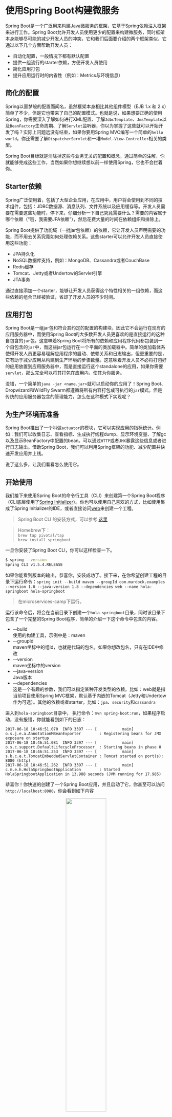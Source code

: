 # 使用Spring Boot构建微服务

Spring Boot是一个广泛用来构建Java微服务的框架，它基于Spring依赖注入框架来进行工作。Spring Boot允许开发人员使用更少的配置来构建微服务，同时框架本身能够尽可能的减少开发人员的冲突，它和我们后面要介绍的两个框架类似，它通过以下几个方面帮助开发人员：

* 自动化配置，一般情况下都有默认配置
* 提供一组流行的starter依赖，方便开发人员使用
* 简化应用打包
* 提升应用运行时的内省性（例如：Metrics与环境信息）

## 简化的配置

Spring以噩梦般的配置而闻名，虽然框架本身相比其他组件模型（EJB 1.x 和 2.x）简单了不少，但是它也带来了自己的配置模式。也就是说，如果想要正确的使用Spring，你需要深入了解如何进行XML配置、了解`JdbcTemplate`、`JmsTemplate`以及`BeanFactory`生命周期、了解`Servlet`监听器，你以为掌握了这些就可以开始开发了吗？实际上问题远没有结束，如果你要用Spring MVC编写一个简单的`hello world`，你还需要了解`DispatcherServlet`和一堆`Model-View-Controller`相关的类型。

Spring Boot目标就是消除掉这些与业务无关的配置和概念，通过简单的注解，你就能够完成这些工作，当然如果你想继续想以前一样使用Spring，它也不会拦着你。

## Starter依赖

Spring广泛使用着，包括了大型企业应用，在应用中，用户将会使用到不同的技术组件，包括：JDBC数据源、消息队列、文件系统以及应用缓存等。开发人员需要在需要这些功能时，停下来，仔细分析一下自己究竟需要什么？需要的内容属于哪个依赖（“哦，我需要JPA依赖”），然后花费大量的时间在依赖组织和排除上。

Spring Boot提供了功能域（一批jar包依赖）的依赖，它让开发人员声明需要的功能，而不用去关系究竟如何处理依赖关系。这些starter可以允许开发人员直接使用这些功能：

* JPA持久化
* NoSQL数据库支持，例如：MongoDB、Cassandra或者CouchBase
* Redis缓存
* Tomcat、Jetty或者Undertow的Servlet引擎
* JTA事务

通过直接添加一个starter，能够让开发人员获得这个特性相关的一组依赖，而这些依赖的组合已经被验证，省却了开发人员的不少时间。

## 应用打包

Spring Boot是一组jar包和符合其约定的配置的构建块，因此它不会运行在现有的应用服务器中，而使用Spring Boot的大多数开发人员更喜欢的是直接运行的这种自包含的`jar`包。这意味着Spring Boot将所有的依赖和应用程序代码都包装到一个自包含的`jar`中，而这些jar包运行在一个平面的类加载器中。简单的类加载体系使得开发人员更容易理解应用程序的启动、依赖关系和日志输出，但更重要的是，它有助于减少应用从构建到生产环境的步骤数量。这意味着开发人员不必将打包好的应用放置到应用服务器中，而是直接运行这个standalone的应用，如果你需要`servlet`，那么完全可以将其打包在应用内，使其为你服务。

没错，一个简单的`java -jar <name.jar>`就可以启动你的应用了！Spring Boot、Dropwizard和WildFly Swarm都遵循将所有内容打包成可执行的`jar`模式。但是传统的应用服务器包含的管理能力，怎么在这种模式下实现呢？

## 为生产环境而准备

Spring Boot推出了一个叫做`actuator`的模块，它可以实现应用的指标统计。例如：我们可以收集日志、查看指标、生成执行线程dump、显示环境变量、了解gc以及显示BeanFactory中配置的bean。可以通过`HTTP`或者`JMX`暴露这些信息或者进行日志输出。借助Spring Boot，我们可以利用Spring框架的功能、减少配置并快速开发应用并上线。

说了这么多，让我们看看怎么使用它。

## 开始使用

我们接下来使用Spring Boot的命令行工具（CLI）来创建第一个Spring Boot程序（CLI底层使用了[Spring Initializer](http://start.spring.io)）。你也可以使用自己喜欢的方式，比如使用集成了Spring Initializer的IDE，或者直接访问[web](http://start.spring.io)来创建一个工程。

> Spring Boot CLI 的安装方式，可以参考 [这里](https://docs.spring.io/spring-boot/docs/current/reference/html/getting-started-installing-spring-boot.html#getting-started-installing-the-cli)

> Homebrew下：<br>`brew tap pivotal/tap`<br>`brew install springboot`

一旦你安装了Spring Boot CLI，你可以这样检查一下。

```sh
$ spring --version
Spring CLI v1.5.4.RELEASE
```

如果你能看到版本的输出，恭喜你，安装成功了。接下来，在你希望创建工程的目录下运行命令：`spring init --build maven --groupId com.murdock.examples --version 1.0 --java-version 1.8 --dependencies web --name hola-springboot hola-springboot`

> 在microservices-camp下运行。

运行该命令后，将会在当前目录下创建一个`hola-springboot`目录，同时该目录下包含了一个完整的Spring Boot程序，简单的介绍一下这个命令中包含的内容。

* --build<br>使用的构建工具，示例中是：maven
* --groupId<br>maven坐标中的组Id，也就是代码的包名，如果你想改包名，只有在IDE中修改
* --version<br>maven坐标中的version
* --java-version<br>Java版本
* --dependencies<br>这是一个有趣的参数，我们可以指定某种开发类型的依赖。比如：web就是指当前项目使用Spring MVC框架，默认基于内嵌的Tomcat（Jetty和Undertow作为可选）。其他的依赖或者starter，比如：`jpa`、`security`和`cassandra`

进入到`hola-springboot`目录中， 执行命令：`mvn spring-boot:run`，如果程序启动，没有报错，你就能看到如下的日志：

```log
2017-06-18 10:46:51.070  INFO 3397 --- [           main] o.s.j.e.a.AnnotationMBeanExporter        : Registering beans for JMX exposure on startup
2017-06-18 10:46:51.081  INFO 3397 --- [           main] o.s.c.support.DefaultLifecycleProcessor  : Starting beans in phase 0
2017-06-18 10:46:51.253  INFO 3397 --- [           main] s.b.c.e.t.TomcatEmbeddedServletContainer : Tomcat started on port(s): 8080 (http)
2017-06-18 10:46:51.262  INFO 3397 --- [           main] c.m.e.h.HolaSpringbootApplication        : Started HolaSpringbootApplication in 13.988 seconds (JVM running for 17.985)
```

恭喜你！你快速的创建了一个Spring Boot应用，并且启动了它，你甚至可以访问`http://localhost:8080`，你会看到如下内容

<center>
<img src="https://github.com/weipeng2k/microservices-camp/raw/master/resource/chapter2-1.png" width="50%" height="50%" />
</center>

可以看到返回了默认的出错页面，到目前为止，它除了这个什么也做不了。接下来，我们就添加一些特性，比如：REST访问，做一个helloworld式的应用。

> 后续实践内容与原文有不同，在操作性上要比原文具备更好的实践性。

## 你好，世界

现在我们拥有了一个可以运行的Spring Boot应用，让我们为它添加一些简单的功能。首先，我们想做的是，让应用暴露一个位置是`api/holaV1`HTTP/REST端点，访问它将返回 **Hola Spring Boot @ X**，而其中的 **X** 是运行应用的本机IP。

在编写代码前，先将`hola-springboot`导入到IDE中，在`com.murdock.examples.holaspringboot`包下面建立一个类，名称为`HolaRestControllerV1`。

```java
public class HolaRestControllerV1 {

    public String hola() throws UnknownHostException {
        String hostname = null;
        try {
            hostname = InetAddress.getLocalHost()
                    .getHostAddress();
        } catch (UnknownHostException e) {
            hostname = "unknown";
        }
        return "Hola Spring Boot @ " + hostname;
    }
}
```

可以看到方法`hola()`返回了我们需要的内容，一个简单的字符串。

## 添加HTTP端点

到现在为止，我们只是创建了一个名为`HolaRestControllerV1`的`POJO`，你可以写一些单元测试去做验证，而让它暴露HTTP端点，则需要增加一些内容。

```java
@RestController
@RequestMapping("/api")
public class HolaRestControllerV1 {

    @RequestMapping(method = RequestMethod.GET, value = "/holaV1", produces = "text/plain")
    public String hola() throws UnknownHostException {
        String hostname = null;
        try {
            hostname = InetAddress.getLocalHost()
                    .getHostAddress();
        } catch (UnknownHostException e) {
            hostname = "unknown";
        }
        return "Hola Spring Boot @ " + hostname;
    }
}
```

* @RestController<br>这个注解告知Spring，该类是一个用于暴露HTTP端点的控制器（可以暴露GET、PUT和POST等基于HTTP协议的功能）
* @RequestMapping<br>用于映射HTTP URI到对应的类或者方法

通过添加这两个注解，我们就可以使得原有的类具备了暴露HTTP端点的能力。针对上面的代码，比如`@RequestMapping("/api")`代表着`HolaRestControllerV1`接受来自`/api`路径的请求，当添加`@RequestMapping(method = RequestMethod.GET, value = "/holaV1", produces = "text/plain")`时，表示告知Spring在/holaV1（其实是/api/holaV1）暴露HTTP GET端点，该端点接受的类型是`text/plain`。Spring Boot将会使用内置的`Tomcat`运行，当然你也可以切换到`Jetty`或者`Undertow`。

我们在`hola-springboot`目录下，执行`mvn clean package spring-boot:run`，然后使用浏览器访问`http://localhost:8080/api/holaV1`，如果一切正常，我们可以看到如下内容。

<center>
<img src="https://github.com/weipeng2k/microservices-camp/raw/master/resource/chapter2-2.png" width="50%" height="50%" />
</center>

现在这些返回内容是写死的，如果我们想个应用增加一些环境相关的配置，如何做呢？比如：可以替代 **Hola** 这个词，比如使用 **Guten Tag** 德语，我们把这个应用部署给德国人用，我们需要一个将外部属性注入给应用的途径。

## 外部配置

Spring Boot可以很容易使用诸如：properties文件、命令行参数和系统环境变量等作为外部的配置来源。我们甚至可以将这些配置属性通过Spring Context绑定到类型实例上，例如：如果想将`helloapp.*`属性绑定到`HolaRestController`，可以在类型上声明`@ConfigurationProperties(prefix="helloapp")`，Spring Boot会自动尝试将比如`helloapp.foo`或者`helloapp.bar`等这些属性值绑定到类型实例的`foo`、`bar`等字段上。

在Spring Initializer CLI创建的工程中，已经有了一个`application.properties`，我们就可以在这个文件中定义新属性，比如：`helloapp.saying`。

```sh
$ more src/main/resources/application.properties
helloapp.saying=Guten Tag aus
```

创建一个新的控制器`HolaRestControllerV2`。

```java
@RestController
@RequestMapping("/api")
@ConfigurationProperties(prefix = "helloapp")
public class HolaRestControllerV2 {

    private String saying;

    @RequestMapping(method = RequestMethod.GET, value = "/holaV2", produces = "text/plain")
    public String hola() throws UnknownHostException {
        String hostname = null;
        try {
            hostname = InetAddress.getLocalHost()
                    .getHostAddress();
        } catch (UnknownHostException e) {
            hostname = "unknown";
        }
        return saying + " @ " + hostname;
    }

    public String getSaying() {
        return saying;
    }

    public void setSaying(String saying) {
        this.saying = saying;
    }
}
```

停止之前运行的应用，然后在`hola-springboot`目录下，继续使用`mvn clean package spring-boot:run`来编译工程，运行这个应用，然后使用浏览器访问`http://localhost:8080/api/holaV2`，你会看到如下内容。

<center>
<img src="https://github.com/weipeng2k/microservices-camp/raw/master/resource/chapter2-3.png" width="50%" height="50%" />
</center>

我们现在通过更改外部配置文件来使应用适应部署的环境，比如：调用服务的url、数据库url和密码以及消息队列配置，这些都适合作为配置。但是也要把握度，不是所有的内容都适合放置在配置中，比如：应用在任何环境下都应该具备相同的超时、线程池、重试等配置。

## 暴露应用的Metrics和信息

一个Spring Boot应用搭建起来了，紧接着就是将其部署到生产环境，我们怎样监控它呢？当我们想知道它运行的怎么样，我们该怎么办呢？除非我们让应用向外暴露出Metrics，否则应用就会像黑盒子一样。Spring Boot专门提供了一个starter -- `actuator`来完成这个工作。

让我们看看如何启用`actuator`，启用的过程非常简单。在`hola-springboot/pom.xml`中依赖：

```xml
<dependency>
  <groupId>org.springframework.boot</groupId>
  <artifactId>spring-boot-starter-actuator</artifactId>
</dependency>
```

然后在`hola-springboot/src/main/resources/application.properties`中增加一个配置（安全原因）：

```sh
$ more src/main/resources/application.properties
management.security.enabled=false
```

随后，结束当前应用，在`hola-springboot`下运行：`mvn clean package spring-boot:run`重新编译工程，启动项目。

我们可以通过浏览器访问几次`http://localhost:8080/api/holaV1`以及`http://localhost:8080/api/holaV2`，然后访问一下：`http://localhost:8080/metrics`，可以看到如下内容。

<center>
<img src="https://github.com/weipeng2k/microservices-camp/raw/master/resource/chapter2-4.png" width="50%" height="50%" />
</center>

类似这样的URL还有许多：

* http://localhost:8080/beans
* http://localhost:8080/env
* http://localhost:8080/health
* http://localhost:8080/metrics
* http://localhost:8080/trace
* http://localhost:8080/mappings

暴露出这些运行时信息，使得开发人员在忙于业务开发的同时，更轻松获取到系统信息。

## 怎样在maven之外运行

到现在为止，我们还是以开发者视角使用maven来构建这个简单的工程。如果我们需要将它部署到其他环境，比如：开发、测试或者生产环境，需要怎么做呢？

幸运的是，使用Spring Boot，我们可以轻松的发布和构建，Spring Boot推荐单一、可执行的jar，而在这个jar中包括了所有的依赖，这些依赖的jar都会放置在应用的类路径下。在`hola-springboot`下，运行`mvn clean package`，然后可以通过`java -jar`来运行。

```sh
$ mvn clean package
$ java -jar target/hola-springboot-1.0.jar
```

就是这样，我们可以启动这个应用，后续接下来介绍的`Dropwizard`和`WildFly Swarm`都使用类似的方式进行。

## 调用其他服务

在微服务环境下，每个服务都有提供功能的义务并服务好它的调用者。就像我们在第一章中谈的，因为网络的不确定性，构建分布式系统十分的困难，本章主要讨论一个服务怎样调用到后台的服务。

> 在第五章中，将会讨论服务的柔性、适应性交互和调用

接下来将扩展`hola-springboot`项目，完成服务的调用，但在此之前，我们先要搭建一个后台服务，完成类似下图的交互。

<center>
<img src="https://github.com/weipeng2k/microservices-camp/raw/master/resource/chapter2-5.png" width="50%" height="50%" />
</center>

> **后台服务的构建，将采用forge + WildFly的方式进行，比原文中写一个Servlet部署到Jetty显得更好** <br>关于forge的安装，在mac下：`brew install jboss-forge`

通过以下方式，可以在`microservices-camp`下创建一个具备持久化能力的REST服务，它可以自由的部署到`WildFly`中。

<script type="text/javascript" src="https://asciinema.org/a/6kauk8aosiy3g05yt9k6ivunj.js" id="asciicast-6kauk8aosiy3g05yt9k6ivunj" async></script>

使用`forge`构建完成之后，可以将其导入到IDE中，如果观察`BookEndpoint`这个类型，你会发现涉及到`CRUD`以及分页查询等逻辑已经完全具备了。

<center>
<img src="https://github.com/weipeng2k/microservices-camp/raw/master/resource/chapter2-11.png" width="100%" height="100%" />
</center>

通过上述命令，我们可以构建出一个`hola-backend.war`的应用，下面我们将其部署到`WildFly`中。`WildFly`的使用可以通过下载到本地运行，但是由于涉及到两个进程的交互，本文采用`Docker`的方式进行部署，读者可以自行准备环境。

> 笔者准备了`WildFly`镜像，可以简单的运行起来<br>执行：`sudo docker run --name wildfly -it -p 9990:9990 -p 8080:8080 weipeng2k/wildfly-admin`，可以启动一个`WildFly`，HTTP端口在8080，应用管理端口在9990<br>管理员账号笔者已经构建在镜像中：admin/Admin#hello1234

登录到`WildFly`后台，通过管理界面，部署`hola-backend.war`。

<center>
<img src="https://github.com/weipeng2k/microservices-camp/raw/master/resource/chapter2-6.png" width="70%" height="70%" />
</center>

可以看到后台的更新日志，从中可以了解到应用部署正常。

<center>
<img src="https://github.com/weipeng2k/microservices-camp/raw/master/resource/chapter2-7.png" width="80%" height="80%" />
</center>

使用这种方式的好处在于开发阶段如果有新的包生成直接进行上传就好，如果想整体销毁，直接停止删除容器即可，不会弄坏`WildFly`。下面使用chrome插件`Postman`构建`Book`数据，然后测试是否可用。

新增数据测试。

<center>
<img src="https://github.com/weipeng2k/microservices-camp/raw/master/resource/chapter2-8.png" width="50%" height="50%" />
</center>

查询数据测试。

<center>
<img src="https://github.com/weipeng2k/microservices-camp/raw/master/resource/chapter2-9.png" width="50%" height="50%" />
</center>

看来后台服务应用`hola-backend`工作正常，当然可以通过`WildFly`的管理界面查询运行时信息，这点和Spring Boot的actuator很像，但是产品化的体验做的更好些。

接下来在`hola-springboot`项目中新建`BookRestController`，使用`RestTemplate`来完成后端服务的交互。

```java
@RestController
@RequestMapping("/api")
@ConfigurationProperties(prefix = "books")
public class BookRestController {

    private RestTemplate template = new RestTemplate();

    private String backendHost;

    private int backendPort;

    @RequestMapping(value = "/books/{bookId}",
            method = RequestMethod.GET, produces = "text/plain")
    public String greeting(@PathVariable("bookId") Long bookId) {
        String backendServiceUrl = String.format("http://%s:%d/hola-backend/rest/books/{bookId}", backendHost, backendPort);
        Map object = template.getForObject(backendServiceUrl, Map.class, bookId);
        return object.toString();
    }

    public String getBackendHost() {
        return backendHost;
    }

    public void setBackendHost(String backendHost) {
        this.backendHost = backendHost;
    }

    public int getBackendPort() {
        return backendPort;
    }

    public void setBackendPort(int backendPort) {
        this.backendPort = backendPort;
    }
}
```

可以看到`BookRestController`将后端的host与port放在了配置中，而前缀是`books`，那么也就需要在`application.properties`中增加这些配置。

```sh
$ more src/main/resources/application.properties
books.backendHost=192.168.0.125
books.backendPort=8080
```

接下来，打开浏览器访问：`http://localhost:8080/api/books/1`，它将访问`hola-springboot`，而`hola-springboot`将会调用`hola-backend`，最终由`hola-springboot`输出结果。

<center>
<img src="https://github.com/weipeng2k/microservices-camp/raw/master/resource/chapter2-10.png" width="50%" height="50%" />
</center>

## 小结

通过本章的内容，我们学习了Spring Boot的基本知识，了解它与传统的`WAR`和`EAR`不同的部署方式，以及如何使用外部资源来完成配置，并通过actuator暴露了Metrics，使用`RestTemplate`调用了另一个服务。如果你想了解跟多内容，可以参考下面的链接。

* [Spring Boot](http://projects.spring.io/spring-boot/)
* [Spring Boot Reference Guide](http://docs.spring.io/spring-boot/docs/current/reference/htmlsingle/)
* [Spring Boot in Action](https://www.manning.com/books/spring-boot-in-action)
* [Spring Boot on GitHub](https://github.com/spring-projects/spring-boot)
